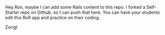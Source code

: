 Hey Ron, maybe I can add some Rails content to this repo. 
I forked a Self-Starter repo on Github, so I can push that here. 
You can have your students edit this RoR app and practice on their coding.

Zorigt
